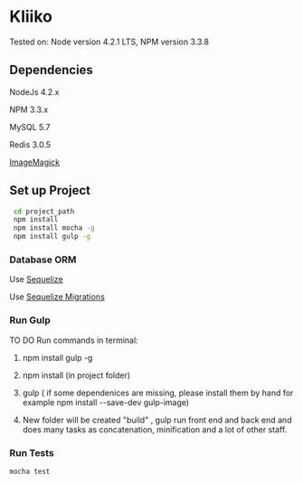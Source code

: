 # Kliiko
Tested on: Node version 4.2.1 LTS, NPM version 3.3.8

## Dependencies

NodeJs 4.2.x

NPM 3.3.x

MySQL 5.7

Redis 3.0.5

[ImageMagick](http://www.imagemagick.org/)

## Set up Project

```sh
 cd project_path
 npm install
 npm install mocha -g
 npm install gulp -g
```

### Database ORM

Use [Sequelize](http://docs.sequelizejs.com/en/latest/)

Use [Sequelize Migrations ](http://docs.sequelizejs.com/en/latest/docs/migrations/)

### Run Gulp

 TO DO
Run commands in terminal:

1) npm install gulp -g

2) npm install  (in project folder)

3) gulp ( if some dependenices are missing, please install them by hand for example npm install --save-dev gulp-image)

4) New folder will be created "build" , gulp run front end and back end and does many tasks as concatenation,
  minification and a lot of other staff.

### Run Tests
 ```sh
 mocha test
 ```
